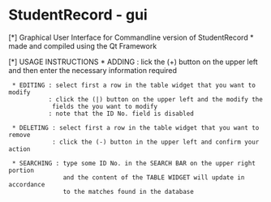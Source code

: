 # StudentRecord - gui
[*] Graphical User Interface for Commandline version of StudentRecord
    * made and compiled using the Qt Framework

[*] USAGE INSTRUCTIONS
     * ADDING : lick the (+) button on the upper left and then enter the
                necessary information required

     * EDITING : select first a row in the table widget that you want to modify
               : click the (|) button on the upper left and the modify the
                fields the you want to modify
               : note that the ID No. field is disabled

     * DELETING : select first a row in the table widget that you want to remove
                : click the (-) button in the upper left and confirm your action

     * SEARCHING : type some ID No. in the SEARCH BAR on the upper right portion
                   and the content of the TABLE WIDGET will update in accordance
                   to the matches found in the database
